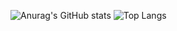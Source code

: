 ![Anurag's GitHub stats](https://github-readme-stats.vercel.app/api?username=CavnHan)
![Top Langs](https://github-readme-stats.vercel.app/api/top-langs/?username=CavnHan)

